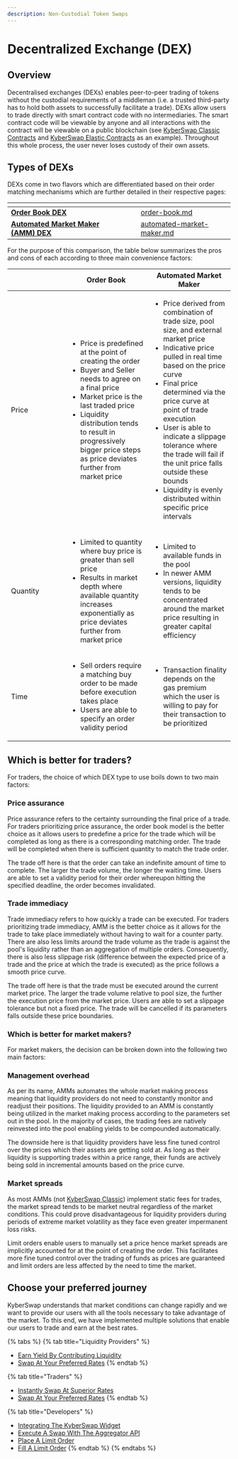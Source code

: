 ```yaml
---
description: Non-Custodial Token Swaps
---
```


# Decentralized Exchange (DEX)

## Overview

Decentralised exchanges (DEXs) enables peer-to-peer trading of tokens without the custodial requirements of a middleman (i.e. a trusted third-party has to hold both assets to successfully facilitate a trade). DEXs allow users to trade directly with smart contract code with no intermediaries. The smart contract code will be viewable by anyone and all interactions with the contract will be viewable on a public blockchain (see [KyberSwap Classic Contracts](../../../liquidity-solutions/kyberswap-classic/contracts/classic-contract-addresses.md) and [KyberSwap Elastic Contracts](../../../liquidity-solutions/kyberswap-elastic/contracts/elastic-contract-addresses.md) as an example). Throughout this whole process, the user never loses custody of their own assets.

## Types of DEXs

DEXs come in two flavors which are differentiated based on their order matching mechanisms which are further detailed in their respective pages:

<table data-card-size="large" data-view="cards"><thead><tr><th></th><th data-hidden></th><th data-hidden></th><th data-hidden data-card-target data-type="content-ref"></th></tr></thead><tbody><tr><td><a href="order-book.md"><strong>Order Book DEX</strong></a></td><td></td><td></td><td><a href="order-book.md">order-book.md</a></td></tr><tr><td><a href="automated-market-maker.md"><strong>Automated Market Maker (AMM) DEX</strong></a></td><td></td><td></td><td><a href="automated-market-maker.md">automated-market-maker.md</a></td></tr></tbody></table>

For the purpose of this comparison, the table below summarizes the pros and cons of each according to three main convenience factors:

<table><thead><tr><th width="113.33333333333331"></th><th>Order Book</th><th>Automated Market Maker</th></tr></thead><tbody><tr><td>Price</td><td><ul><li>Price is predefined at the point of creating the order</li><li>Buyer and Seller needs to agree on a final price</li><li>Market price is the last traded price</li><li>Liquidity distribution tends to result in progressively bigger price steps as price deviates further from market price</li></ul></td><td><ul><li>Price derived from combination of trade size, pool size, and external market price</li><li>Indicative price pulled in real time based on the price curve</li><li>Final price determined via the price curve at point of trade execution</li><li>User is able to indicate a slippage tolerance where the trade will fail if the unit price falls outside these bounds</li><li>Liquidity is evenly distributed within specific price intervals</li></ul></td></tr><tr><td>Quantity</td><td><ul><li>Limited to quantity where buy price is greater than sell price</li><li>Results in market depth where available quantity increases exponentially as price deviates further from market price</li></ul></td><td><ul><li>Limited to available funds in the pool</li><li>In newer AMM versions, liquidity tends to be concentrated around the market price resulting in greater capital efficiency</li></ul></td></tr><tr><td>Time</td><td><ul><li>Sell orders require a matching buy order to be made before execution takes place</li><li>Users are able to specify an order validity period</li></ul></td><td><ul><li>Transaction finality depends on the gas premium which the user is willing to pay for their transaction to be prioritized</li></ul></td></tr></tbody></table>

## Which is better for traders?

For traders, the choice of which DEX type to use boils down to two main factors:&#x20;

### **Price assurance**

Price assurance refers to the certainty surrounding the final price of a trade. For traders prioritizing price assurance, the order book model is the better choice as it allows users to predefine a price for the trade which will be completed as long as there is a corresponding matching order. The trade will be completed when there is sufficient quantity to match the trade order.

The trade off here is that the order can take an indefinite amount of time to complete. The larger the trade volume, the longer the waiting time. Users are able to set a validity period for their order whereupon hitting the specified deadline, the order becomes invalidated.

### **Trade immediacy**

Trade immediacy refers to how quickly a trade can be executed. For traders prioritizing trade immediacy, AMM is the better choice as it allows for the trade to take place immediately without having to wait for a counter party. There are also less limits around the trade volume as the trade is against the pool's liquidity rather than an aggregation of multiple orders. Consequently, there is also less slippage risk (difference between the expected price of a trade and the price at which the trade is executed) as the price follows a smooth price curve.

The trade off here is that the trade must be executed around the current market price. The larger the trade volume relative to pool size, the further the execution price from the market price. Users are able to set a slippage tolerance but not a fixed price. The trade will be cancelled if its parameters falls outside these price boundaries.

### Which is better for market makers?

For market makers, the decision can be broken down into the following two main factors:

### Management overhead

As per its name, AMMs automates the whole market making process meaning that liquidity providers do not need to constantly monitor and readjust their positions. The liquidity provided to an AMM is constantly being utilized in the market making process according to the parameters set out in the pool. In the majority of cases, the trading fees are natively reinvested into the pool enabling yields to be compounded automatically.

The downside here is that liquidity providers have less fine tuned control over the prices which their assets are getting sold at. As long as their liquidity is supporting trades within a price range, their funds are actively being sold in incremental amounts based on the price curve.&#x20;

### Market spreads

As most AMMs (not [KyberSwap Classic](../../../liquidity-solutions/kyberswap-classic/)) implement static fees for trades, the market spread tends to be market neutral regardless of the market conditions. This could prove disadvantageous for liquidity providers during periods of extreme market volatility as they face even greater impermanent loss risks.

Limit orders enable users to manually set a price hence market spreads are implicitly accounted for  at the point of creating the order. This facilitates more fine tuned control over the trading of funds as prices are guaranteed and limit orders are less affected by the need to time the market.

## Choose your preferred journey

KyberSwap understands that market conditions can change rapidly and we want to provide our users with all the tools necessary to take advantage of the market. To this end, we have implemented multiple solutions that enable our users to trade and earn at the best rates.

{% tabs %}
{% tab title="Liquidity Providers" %}
* [Earn Yield By Contributing Liquidity](../../../kyberswap-solutions/kyberswap-interface/user-guides/earn-yield-by-contributing-liquidity.md)
* [Swap At Your Preferred Rates](../../../kyberswap-solutions/kyberswap-interface/user-guides/trade-at-your-preferred-rates.md)
{% endtab %}

{% tab title="Traders" %}
* [Instantly Swap At Superior Rates](broken-reference)
* [Swap At Your Preferred Rates](../../../kyberswap-solutions/kyberswap-interface/user-guides/trade-at-your-preferred-rates.md)
{% endtab %}

{% tab title="Developers" %}
* [Integrating The KyberSwap Widget](../../../kyberswap-solutions/kyberswap-widget/developer-guides/integrating-the-kyberswap-widget.md)
* [Execute A Swap With The Aggregator API](../../../kyberswap-solutions/kyberswap-aggregator/developer-guides/execute-a-swap-with-the-aggregator-api.md)
* [Place A Limit Order](../../../kyberswap-solutions/limit-order/developer-guides/place-a-limit-order.md)
* [Fill A Limit Order](../../../kyberswap-solutions/limit-order/developer-guides/fill-a-limit-order.md)
{% endtab %}
{% endtabs %}
